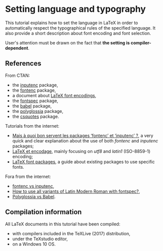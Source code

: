 # Setting language and typography

This tutorial explains how to set the language in LaTeX in order to automatically respect the typographical rules of the specified language.
It also provide a short description about font encoding and font selection.

User's attention must be drawn on the fact that **the setting is compiler-dependent**.


## References

From CTAN:
* the [inputenc](https://ctan.org/pkg/inputenc) package,
* the [fontenc](https://ctan.org/pkg/fontenc) package,
* a document about [LaTeX font encodings](https://ctan.math.illinois.edu/macros/latex/doc/encguide.pdf),
* the [fontspec](https://ctan.org/pkg/fontspec) package,
* the [babel](https://ctan.org/pkg/babel) package,
* the [polyglossia](https://ctan.org/pkg/polyglossia) package,
* the [csquotes](https://ctan.org/pkg/csquotes) package.

Tutorials from the internet:
* [Mais à quoi bon servent les packages ‘fontenc’ et ‘inputenc’ ?](http://blog.dorian-depriester.fr/latex/mais-a-quoi-bon-servent-les-packages-fontenc-et-inputenc),
a very quick and clear explanation about the use of both *fontenc* and *inputenc* packages;
* [LaTeX et encodage](http://www.xm1math.net/doculatex/encodage.html),
mainly focusing on *utf8* and *latin1* (ISO-8859-1) encoding;
* [LaTeX font packages](http://www.icl.utk.edu/~mgates3/docs/latex-fonts.pdf),
a guide about existing packages to use specific fonts.

Fora from the internet:
* [fontenc vs inputenc](https://tex.stackexchange.com/questions/44694/fontenc-vs-inputenc),
* [How to use all variants of Latin Modern Roman with fontspec?](https://tex.stackexchange.com/questions/79086/how-to-use-all-variants-of-latin-modern-roman-with-fontspec),
* [Polyglossia vs Babel](https://tex.stackexchange.com/questions/88481/polyglossia-vs-babel).


## Compilation information

All LaTeX documents in this tutorial have been compiled:
* with compilers included in the TeXLive (2017) distribution,
* under the TeXstudio editor,
* on a Windows 10 OS.